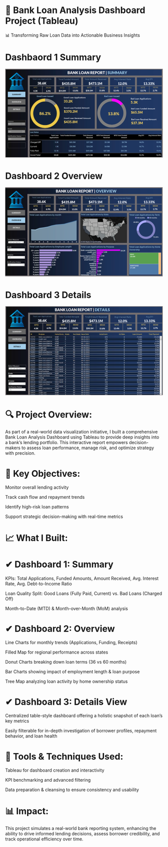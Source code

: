# 🚀 Bank Loan Analysis Dashboard Project (Tableau)
📊 Transforming Raw Loan Data into Actionable Business Insights
# Dashbaord 1 Summary
![alt text](https://github.com/Sanchit2104/Bank-Loan-Analysis/blob/main/Screenshot%20(33).png)

# Dashboard 2 Overview
![alt text](https://github.com/Sanchit2104/Bank-Loan-Analysis/blob/main/Screenshot%20(35).png)

# Dashboard 3 Details
![alt text](https://github.com/Sanchit2104/Bank-Loan-Analysis/blob/main/Screenshot%20(36).png)

# 🔍 Project Overview:
As part of a real-world data visualization initiative, I built a comprehensive Bank Loan Analysis Dashboard using Tableau to provide deep insights into a bank’s lending portfolio. This interactive report empowers decision-makers to assess loan performance, manage risk, and optimize strategy with precision.

# 📌 Key Objectives:

Monitor overall lending activity

Track cash flow and repayment trends

Identify high-risk loan patterns

Support strategic decision-making with real-time metrics

# 📈 What I Built:
# ✔ Dashboard 1: Summary

KPIs: Total Applications, Funded Amounts, Amount Received, Avg. Interest Rate, Avg. Debt-to-Income Ratio

Loan Quality Split: Good Loans (Fully Paid, Current) vs. Bad Loans (Charged Off)

Month-to-Date (MTD) & Month-over-Month (MoM) analysis

# ✔ Dashboard 2: Overview

Line Charts for monthly trends (Applications, Funding, Receipts)

Filled Map for regional performance across states

Donut Charts breaking down loan terms (36 vs 60 months)

Bar Charts showing impact of employment length & loan purpose

Tree Map analyzing loan activity by home ownership status

# ✔ Dashboard 3: Details View

Centralized table-style dashboard offering a holistic snapshot of each loan’s key metrics

Easily filterable for in-depth investigation of borrower profiles, repayment behavior, and loan health

# 🔧 Tools & Techniques Used:

Tableau for dashboard creation and interactivity

KPI benchmarking and advanced filtering

Data preparation & cleansing to ensure consistency and usability

# 📊 Impact:
This project simulates a real-world bank reporting system, enhancing the ability to drive informed lending decisions, assess borrower credibility, and track operational efficiency over time.

